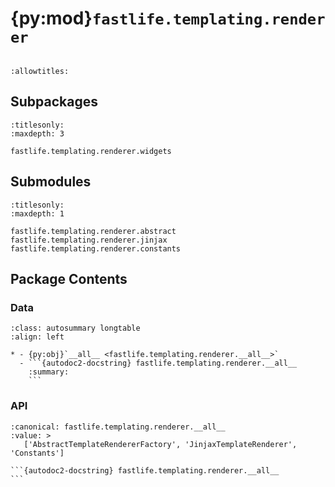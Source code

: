 # {py:mod}`fastlife.templating.renderer`

```{py:module} fastlife.templating.renderer
```

```{autodoc2-docstring} fastlife.templating.renderer
:allowtitles:
```

## Subpackages

```{toctree}
:titlesonly:
:maxdepth: 3

fastlife.templating.renderer.widgets
```

## Submodules

```{toctree}
:titlesonly:
:maxdepth: 1

fastlife.templating.renderer.abstract
fastlife.templating.renderer.jinjax
fastlife.templating.renderer.constants
```

## Package Contents

### Data

````{list-table}
:class: autosummary longtable
:align: left

* - {py:obj}`__all__ <fastlife.templating.renderer.__all__>`
  - ```{autodoc2-docstring} fastlife.templating.renderer.__all__
    :summary:
    ```
````

### API

````{py:data} __all__
:canonical: fastlife.templating.renderer.__all__
:value: >
   ['AbstractTemplateRendererFactory', 'JinjaxTemplateRenderer', 'Constants']

```{autodoc2-docstring} fastlife.templating.renderer.__all__
```

````
